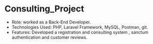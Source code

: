 # Consulting_Project
- Role: worked as a Back-End Developer.
- Technologies Used: PHP, Laravel Framework, MySQL, Postman, git.
- Features: Developed a registration and consulting system ,
  sanctum authentication and customer reviews.

